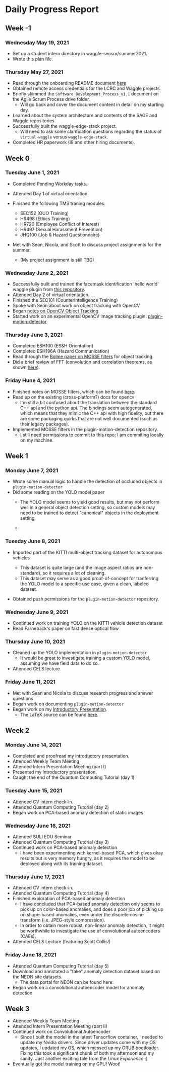 # Daily Progress Report

## Week -1 ##
### Wednesday May 19, 2021 ###
- Set up a student intern directory in waggle-sensor/summer2021.
- Wrote this plan file.

### Thursday May 27, 2021 ###
- Read through the onboarding README document [here](https://github.com/waggle-sensor/summer2021/blob/main/getting_started.md)
- Obtained remote access credentials for the LCRC and Waggle projects.
-  Briefly skimmed the `Software_Development_Process_v1.1` document on the Agile Scrum Process drive folder.
    * Will go back and cover the document content in detail on my starting day.
- Learned about the system architecture and contents of the SAGE and Waggle repositories.
- Successfully built the waggle-edge-stack project.
    * Will need to ask some clarification questions regarding the status of `virtual-waggle` versus `waggle-edge-stack`.
- Completed HR paperwork (I9 and other hiring documents).

## Week 0 ##
### Tuesday June 1, 2021 ###
- Completed Pending Workday tasks.
- Attended Day 1 of virtual orientation.
- Finished the following TMS traning modules:
    * SEC152 (OUO Training)
    * HR498  (Ethics Training)
    * HR720  (Employee Conflict of Interest)
    * HR497  (Sexual Harassment Prevention)
    * JHQ100 (Job & Hazard Questionnaire)

- Met with Sean, Nicola, and Scott to discuss project assignments for the summer.
    * (My project assignment is still TBD)

### Wednesday June 2, 2021 ###
- Successfully built and trained the facemask identification 'hello world' waggle plugin from 
[this repository](https://github.com/waggle-sensor/plugin-helloworld-ml).
- Attended Day 2 of virtual orientation.
- Finished the SEC101 (CounterIntelligence Training)
- Spoke with Sean about work on object tracking with OpenCV
- Began [notes on OpenCV Object Tracking](notes/opencv_tracking.pdf)
- Started work on an experimental OpenCV image tracking plugin: [plugin-motion-detector](https://github.com/waggle-sensor/plugin-motion-detector)

### Thursday June 3, 2021 ###
- Completed ESH100 (ES&H Orientation)
- Completed ESH196A (Hazard Communication)
- Read through the [Bolme paper on MOSSE filters](https://www.cs.colostate.edu/~draper/papers/bolme_cvpr10.pdf) for object tracking.
- Did a brief review of FFT (convolution and correlation theorems, as shown [here](http://ugastro.berkeley.edu/infrared/ir_clusters/convolution.pdf)).

### Friday Hune 4, 2021 ###
- Finished notes on MOSSE filters, which can be found [here](notes/opencv_tracking.pdf).
- Read up on the existing (cross-platform?) docs for opencv
    * I'm still a bit confused about the translation between the standard C++ api and the python api. The bindings seem autogenerated, which means that they mimic the C++ api with high fidelity, but there are some packaging quirks that are not well documented (such as their legacy packages).
- Implemented MOSSE filters in the plugin-motion-detection repository.
    * I still need permissions to commit to this repo; I am commiting locally on my machine.

## Week 1 ##
### Monday June 7, 2021 ###
- Wrote some manual logic to handle the detection of occluded objects in `plugin-motion-detector`
- Did some reading on the YOLO model paper
    * The YOLO model seems to yield good results, but may not perform well in a general object detection setting, so custom models may need to be trained to detect "canonical" objects in the deployment setting

    * 
### Tuesday June 8, 2021 ###
- Imported part of the KITTI multi-object tracking dataset for autonomous vehicles
    * This dataset is quite large (and the image aspect ratios are non-standard), so it requires a lot of cleaning.
    * This dataset may serve as a good proof-of-concept for tranferring the YOLO model to a specific use case, given a clean, labeled dataset.

- Obtained push permissions for the `plugin-motion-detector` repository.

### Wednesday June 9, 2021 ###
- Continued work on training YOLO on the KITTI vehicle detection dataset
- Read Farneback's paper on fast dense optical flow

### Thursday June 10, 2021 ###
- Cleaned up the YOLO implementation in `plugin-motion-detector`
    * It would be great to investigate training a custom YOLO model, assuming we have field data to do so.
- Attended CELS lecture

### Friday June 11, 2021 ###
- Met with Sean and Nicola to discuss research progress and answer questions
- Began work on documenting `plugin-motion-detector`
- Began work on my [Introductory Presentation](https://drive.google.com/file/d/16wMCOGvX0aUp60ZUvsId03z5qRBw1jx-/view?usp=sharing).
    * The LaTeX source can be found [here](presentations/project_intro/project_intro.tex).

## Week 2 ##
### Monday June 14, 2021 ###
- Completed and proofread my introductory presentation.
- Attended Weekly Team Meeting
- Attended Intern Presentation Meeting (part I)
- Presented my introductory presentation.
- Caught the end of the Quantum Computing Tutorial (day 1)

### Tuesday June 15, 2021 ###
- Attended CV intern check-in.
- Attended Quantum Computing Tutorial (day 2)
- Began work on PCA-based anomaly detection of static images

### Wednesday June 16, 2021 ###
- Attended SULI EDU Seminar
- Attended Quantum Computing Tutorial (day 3)
- Continued work on PCA-based anomaly detection
    * I have been experimenting with kernel-based PCA, which gives okay results but
      is very memory hungry, as it requires the model to be deployed along with its training       dataset.

### Thursday June 17, 2021 ###
- Attended CV intern check-in.
- Attended Quantum Computing Tutorial (day 4)
- Finished exploration of PCA-based anomaly detection
    * I have concluded that PCA-based anomaly detection only seems to pick up on
      color-based anomalies, and does a poor job of picking up on shape-based anomalies,
      even under the discrete cosine transform (i.e. JPEG-style compression).
    * In order to obtain more robust, non-linear anomaly detection, it might be worthwhile 
      to investigate the use of convolutional autoencoders (CAEs).
- Attended CELS Lecture (featuring Scott Collis!)

### Friday June 18, 2021 ###
- Attended Quantum Computing Tutorial (day 5)
- Download and annotated a "fake" anomaly detection dataset based on the NEON site datasets.
    * The data portal for NEON can be found here:
- Began work on a convolutional autoencoder model for anomaly detection

## Week 3 ##
- Attended Weekly Team Meeting
- Attended Intern Presentation Meeting (part II)
- Continued work on Convolutional Autoencoder
    * Since I built the model in the latest Tensorflow container, I needed to update my Nvidia
      drivers. Since driver updates come with my OS updates, I updated my OS, which messed up
      my GRUB bootloader. Fixing this took a significant chunk of both my afternoon and my 
      sanity. Just another exciting tale from the *Linux Experience* :)
- Eventually got the model training on my GPU! Woot!
